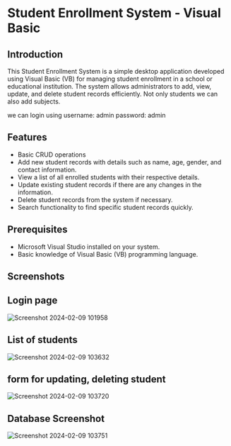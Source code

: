# Student Enrollment System - Visual Basic

## Introduction
This Student Enrollment System is a simple desktop application developed using Visual Basic (VB) for managing student enrollment in a school or educational institution. The system allows administrators to add, view, update, and delete student records efficiently. Not only students we can also add subjects.

we can login using 
username: admin
password: admin


## Features
- Basic CRUD operations
- Add new student records with details such as name, age, gender, and contact information.
- View a list of all enrolled students with their respective details.
- Update existing student records if there are any changes in the information.
- Delete student records from the system if necessary.
- Search functionality to find specific student records quickly.

## Prerequisites
- Microsoft Visual Studio installed on your system.
- Basic knowledge of Visual Basic (VB) programming language.

## Screenshots
## Login page
![Screenshot 2024-02-09 101958](https://github.com/Swanky25/StudentEnrollment/assets/107227460/11571253-5562-406a-b306-d373fcdcc8df)
## List of students
![Screenshot 2024-02-09 103632](https://github.com/Swanky25/StudentEnrollment/assets/107227460/490050c0-b14d-44c4-ac28-ac5ae7ae829c)
## form for updating, deleting student
![Screenshot 2024-02-09 103720](https://github.com/Swanky25/StudentEnrollment/assets/107227460/7832faba-671f-4270-ad43-ff42263fd979)
## Database Screenshot
![Screenshot 2024-02-09 103751](https://github.com/Swanky25/StudentEnrollment/assets/107227460/a4d79efa-cbd2-472f-89e2-30fa59ee9635)



